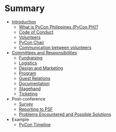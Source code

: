 # Summary

* [Introduction](README.md)
   * [What is PyCon Philippines (PyCon PH)?](pyconph.md)
   * [Code of Conduct](coc.md)
   * [Volunteers](volunteers.md)
   * [PyCon Chair](chair.md)
   * [Communication between volunteers](communication.md)
* [Committees and Responsibilities](committees.md)
   * [Fundraising](fundraising.md)
   * [Logistics](logistics.md)
   * [Design and Marketing](design-and-marketing.md)
   * [Program](program.md)
   * [Guest Relations](guest-relations.md)
   * [Documentation](documentation.md)
   * [Stagehand](stagehand.md)
   * [Ticketing](ticketing.md)
* Post-conference
   * [Survey](survey.md)
   * [Reporting to PSF](psf-report.md)
   * [Problems Encountered and Possible Solutions](problems.md)
* Example
   * [PyCon Timeline](timeline.md)
